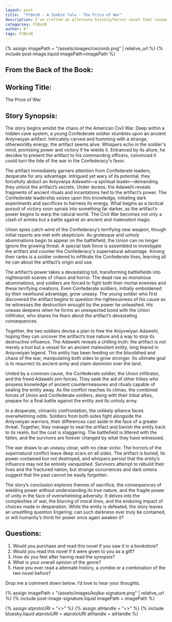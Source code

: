 ```yaml
---
layout: post
title:  "FtBotB - A Zombie Tale - The Price of War"
description: I've crafted an alternate history/horror novel that reimagines the Civil War through a supernatural lens, introducing an ancient Aniyvwiyan artifact that transforms the conflict into something far more terrifying. The story follows unlikely allies - a Confederate soldier who discovers the artifact and a Union spy - as they work with an Aniyvwiyan Adawehi to stop an ancient evil from using the war's bloodshed for its own apocalyptic purposes. By blending historical elements with supernatural horror and Native American mythology, I explore how the desperate pursuit of power can unleash forces beyond human control, ultimately leading to consequences that blur the lines between victor and vanquished.
categories: FtBotB
author: K°
tags: FtBotB
---
```

<div>
{% assign imagePath = "/assets/images/cwzomb.png" | relative_url %}
{% include post-image.liquid imagePath=imagePath %}
</div>

## From the Back of the Book:
## Working Title:
The Price of War
&nbsp;
## Story Synopsis:
The story begins amidst the chaos of the American Civil War. Deep within a hidden cave system, a young Confederate soldier stumbles upon an ancient Aniyvwiyan artifact. Intricately carved and humming with a strange, otherworldly energy, the artifact seems alive. Whispers echo in the soldier's mind, promising power and victory if he wields it. Entranced by its allure, he decides to present the artifact to his commanding officers, convinced it could turn the tide of the war in the Confederacy's favor.  

The artifact immediately garners attention from Confederate leaders, desperate for any advantage. Intrigued yet wary of its potential, they forcefully abduct an Aniyvwiya Adawehi—a spiritual leader—demanding they unlock the artifact’s secrets. Under duress, the Adawehi reveals fragments of ancient rituals and incantations tied to the artifact’s power. The Confederate leadership seizes upon this knowledge, initiating dark experiments and sacrifices to harness its energy. What begins as a tactical pursuit of victory soon spirals into something far darker, as the artifact’s power begins to warp the natural world. The Civil War becomes not only a clash of armies but a battle against an ancient and malevolent magic.  

Union spies catch wind of the Confederacy’s terrifying new weapon, though initial reports are met with skepticism. As grotesque and unholy abominations begin to appear on the battlefield, the Union can no longer ignore the growing threat. A special task force is assembled to investigate the artifact and counter the Confederacy's supernatural advantage. Among their ranks is a soldier ordered to infiltrate the Confederate lines, learning all he can about the artifact’s origin and use.  

The artifact’s power takes a devastating toll, transforming battlefields into nightmarish scenes of chaos and horror. The dead rise as monstrous abominations, and soldiers are forced to fight both their mortal enemies and these terrifying creations. Even Confederate soldiers, initially emboldened by their newfound advantage, grow uneasy. The young soldier who first discovered the artifact begins to question the righteousness of his cause as he witnesses the destruction wrought by the power he unleashed. His unease deepens when he forms an unexpected bond with the Union infiltrator, who shares his fears about the artifact’s devastating consequences.  

Together, the two soldiers devise a plan to free the Aniyvwiyan Adawehi, hoping they can uncover the artifact’s true nature and a way to stop its destructive influence. The Adawehi reveals a chilling truth: the artifact is not merely a tool but a vessel for an ancient malevolent entity, long feared in Aniyvwiyan legend. This entity has been feeding on the bloodshed and chaos of the war, manipulating both sides to grow stronger. Its ultimate goal is to resurrect its ancient army and claim dominion over the land.  

United by a common cause, the Confederate soldier, the Union infiltrator, and the freed Adawehi join forces. They seek the aid of other tribes who possess knowledge of ancient countermeasures and rituals capable of sealing the entity away. As the conflict reaches its climax, the combined forces of Union and Confederate soldiers, along with their tribal allies, prepare for a final battle against the entity and its unholy army.  

In a desperate, climactic confrontation, the unlikely alliance faces overwhelming odds. Soldiers from both sides fight alongside the Aniyvwiyan warriors, their differences cast aside in the face of a greater threat. Together, they manage to seal the artifact and banish the entity back to its realm, but the cost is staggering. The battlefield is littered with the fallen, and the survivors are forever changed by what they have witnessed.  

The war draws to an uneasy close, with no clear victor. The horrors of the supernatural conflict leave deep scars on all sides. The artifact is buried, its power contained but not destroyed, and whispers persist that the entity’s influence may not be entirely vanquished. Survivors attempt to rebuild their lives and the fractured nation, but strange occurrences and dark omens suggest that the past cannot be easily forgotten.  

The story’s conclusion explores themes of sacrifice, the consequences of wielding power without understanding its true nature, and the fragile power of unity in the face of overwhelming adversity. It delves into the complexities of war, the blurring of moral lines, and the enduring impact of choices made in desperation. While the entity is defeated, the story leaves an unsettling question lingering: can such darkness ever truly be contained, or will humanity’s thirst for power once again awaken it?  

## Questions:
1. Would you purchase and read this novel if you saw it in a bookstore?
2. Would you read this novel if it were given to you as a gift?
3. How do you feel after having read the synopsis?
4. What is your overall opinion of the genre?
5. Have you ever read a alternate history, a zombie or a combination of the two novel before?
&nbsp;

Drop me a comment down below. I’d love to hear your thoughts.

<!-- signature -->
{% assign imagePath = "/assets/images/kojika-signature.png" | relative_url %}
{% include post-image-signature.liquid imagePath = imagePath %}

<!-- comments -->
{% assign atprotoURI = "<<atprotoURI>>" %}
{% assign atHandle = "<<atHandle>>" %}
{% include bluesky.liquid atprotoURI = atprotoURI atHandle = atHandle %}